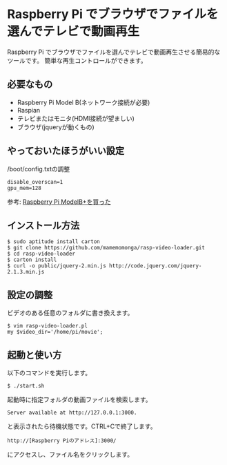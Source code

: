 # Raspberry Pi でブラウザでファイルを選んでテレビで動画再生

Raspberry Pi でブラウザでファイルを選んでテレビで動画再生させる簡易的なツールです。
簡単な再生コントロールができます。

## 必要なもの

* Raspberry Pi Model B(ネットワーク接続が必要)
* Raspian
* テレビまたはモニタ(HDMI接続が望ましい)
* ブラウザ(jqueryが動くもの)

## やっておいたほうがいい設定

/boot/config.txtの調整

	disable_overscan=1
	gpu_mem=128

参考: [Raspberry Pi ModelB+を買った](http://blog.mamemomonga.com/2015/01/raspberry-pi-modelb.html)

## インストール方法

	$ sudo aptitude install carton
	$ git clone https://github.com/mamemomonga/rasp-video-loader.git
	$ cd rasp-video-loader
	$ carton install
	$ curl -o public/jquery-2.min.js http://code.jquery.com/jquery-2.1.3.min.js

## 設定の調整

ビデオのある任意のフォルダに書き換えます。

	$ vim rasp-video-loader.pl
	my $video_dir='/home/pi/movie';

## 起動と使い方

以下のコマンドを実行します。

	$ ./start.sh

起動時に指定フォルダの動画ファイルを検索します。

	Server available at http://127.0.0.1:3000.

と表示されたら待機状態です。CTRL+Cで終了します。

	http://[Raspberry Piのアドレス]:3000/

にアクセスし、ファイル名をクリックします。

